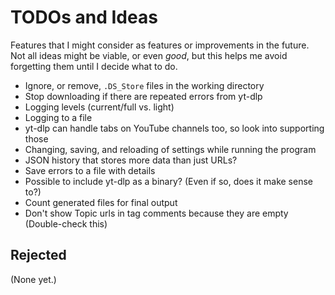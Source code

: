 # TODOs and Ideas

Features that I might consider as features or improvements in the future. Not all ideas might be viable, or even _good_, but this helps me avoid forgetting them until I decide what to do.

- Ignore, or remove, `.DS_Store` files in the working directory
- Stop downloading if there are repeated errors from yt-dlp
- Logging levels (current/full vs. light)
- Logging to a file
- yt-dlp can handle tabs on YouTube channels too, so look into supporting those
- Changing, saving, and reloading of settings while running the program
- JSON history that stores more data than just URLs?
- Save errors to a file with details
- Possible to include yt-dlp as a binary? (Even if so, does it make sense to?)
- Count generated files for final output
- Don't show Topic urls in tag comments because they are empty (Double-check this)

## Rejected

(None yet.)
